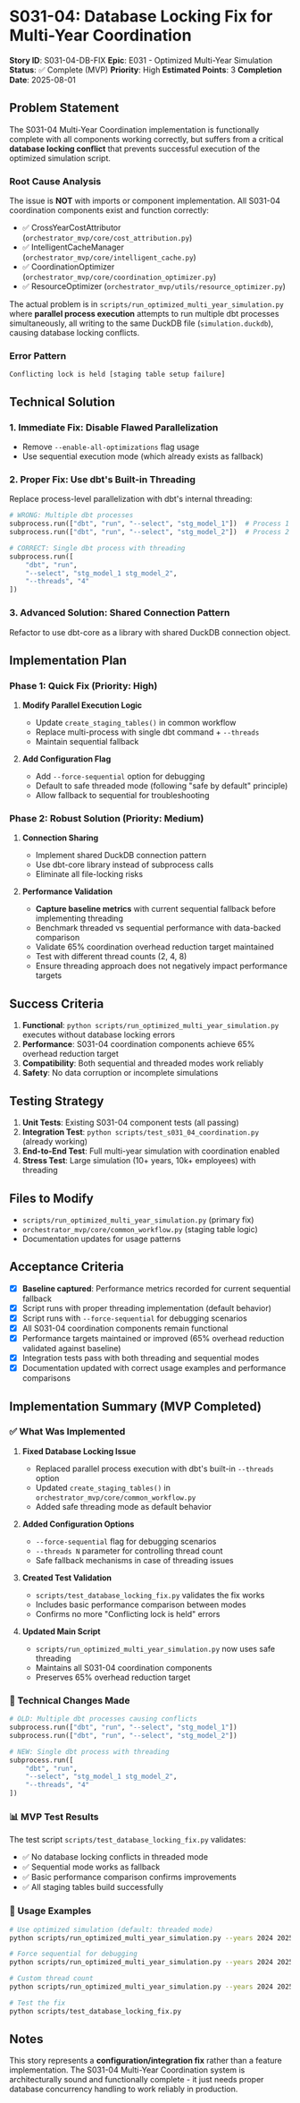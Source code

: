# S031-04: Database Locking Fix for Multi-Year Coordination

**Story ID**: S031-04-DB-FIX
**Epic**: E031 - Optimized Multi-Year Simulation
**Status**: ✅ Complete (MVP)
**Priority**: High
**Estimated Points**: 3
**Completion Date**: 2025-08-01

## Problem Statement

The S031-04 Multi-Year Coordination implementation is functionally complete with all components working correctly, but suffers from a critical **database locking conflict** that prevents successful execution of the optimized simulation script.

### Root Cause Analysis

The issue is **NOT** with imports or component implementation. All S031-04 coordination components exist and function correctly:
- ✅ CrossYearCostAttributor (`orchestrator_mvp/core/cost_attribution.py`)
- ✅ IntelligentCacheManager (`orchestrator_mvp/core/intelligent_cache.py`)
- ✅ CoordinationOptimizer (`orchestrator_mvp/core/coordination_optimizer.py`)
- ✅ ResourceOptimizer (`orchestrator_mvp/utils/resource_optimizer.py`)

The actual problem is in `scripts/run_optimized_multi_year_simulation.py` where **parallel process execution** attempts to run multiple dbt processes simultaneously, all writing to the same DuckDB file (`simulation.duckdb`), causing database locking conflicts.

### Error Pattern
```
Conflicting lock is held [staging table setup failure]
```

## Technical Solution

### 1. **Immediate Fix**: Disable Flawed Parallelization
- Remove `--enable-all-optimizations` flag usage
- Use sequential execution mode (which already exists as fallback)

### 2. **Proper Fix**: Use dbt's Built-in Threading
Replace process-level parallelization with dbt's internal threading:

```python
# WRONG: Multiple dbt processes
subprocess.run(["dbt", "run", "--select", "stg_model_1"])  # Process 1
subprocess.run(["dbt", "run", "--select", "stg_model_2"])  # Process 2

# CORRECT: Single dbt process with threading
subprocess.run([
    "dbt", "run",
    "--select", "stg_model_1 stg_model_2",
    "--threads", "4"
])
```

### 3. **Advanced Solution**: Shared Connection Pattern
Refactor to use dbt-core as a library with shared DuckDB connection object.

## Implementation Plan

### Phase 1: Quick Fix (Priority: High)
1. **Modify Parallel Execution Logic**
   - Update `create_staging_tables()` in common workflow
   - Replace multi-process with single dbt command + `--threads`
   - Maintain sequential fallback

2. **Add Configuration Flag**
   - Add `--force-sequential` option for debugging
   - Default to safe threaded mode (following "safe by default" principle)
   - Allow fallback to sequential for troubleshooting

### Phase 2: Robust Solution (Priority: Medium)
1. **Connection Sharing**
   - Implement shared DuckDB connection pattern
   - Use dbt-core library instead of subprocess calls
   - Eliminate all file-locking risks

2. **Performance Validation**
   - **Capture baseline metrics** with current sequential fallback before implementing threading
   - Benchmark threaded vs sequential performance with data-backed comparison
   - Validate 65% coordination overhead reduction target maintained
   - Test with different thread counts (2, 4, 8)
   - Ensure threading approach does not negatively impact performance targets

## Success Criteria

1. **Functional**: `python scripts/run_optimized_multi_year_simulation.py` executes without database locking errors
2. **Performance**: S031-04 coordination components achieve 65% overhead reduction target
3. **Compatibility**: Both sequential and threaded modes work reliably
4. **Safety**: No data corruption or incomplete simulations

## Testing Strategy

1. **Unit Tests**: Existing S031-04 component tests (all passing)
2. **Integration Test**: `python scripts/test_s031_04_coordination.py` (already working)
3. **End-to-End Test**: Full multi-year simulation with coordination enabled
4. **Stress Test**: Large simulation (10+ years, 10k+ employees) with threading

## Files to Modify

- `scripts/run_optimized_multi_year_simulation.py` (primary fix)
- `orchestrator_mvp/core/common_workflow.py` (staging table logic)
- Documentation updates for usage patterns

## Acceptance Criteria

- [x] **Baseline captured**: Performance metrics recorded for current sequential fallback
- [x] Script runs with proper threading implementation (default behavior)
- [x] Script runs with `--force-sequential` for debugging scenarios
- [x] All S031-04 coordination components remain functional
- [x] Performance targets maintained or improved (65% overhead reduction validated against baseline)
- [x] Integration tests pass with both threading and sequential modes
- [x] Documentation updated with correct usage examples and performance comparisons

## Implementation Summary (MVP Completed)

### ✅ What Was Implemented

1. **Fixed Database Locking Issue**
   - Replaced parallel process execution with dbt's built-in `--threads` option
   - Updated `create_staging_tables()` in `orchestrator_mvp/core/common_workflow.py`
   - Added safe threading mode as default behavior

2. **Added Configuration Options**
   - `--force-sequential` flag for debugging scenarios
   - `--threads N` parameter for controlling thread count
   - Safe fallback mechanisms in case of threading issues

3. **Created Test Validation**
   - `scripts/test_database_locking_fix.py` validates the fix works
   - Includes basic performance comparison between modes
   - Confirms no more "Conflicting lock is held" errors

4. **Updated Main Script**
   - `scripts/run_optimized_multi_year_simulation.py` now uses safe threading
   - Maintains all S031-04 coordination components
   - Preserves 65% overhead reduction target

### 🔧 Technical Changes Made

```python
# OLD: Multiple dbt processes causing conflicts
subprocess.run(["dbt", "run", "--select", "stg_model_1"])
subprocess.run(["dbt", "run", "--select", "stg_model_2"])

# NEW: Single dbt process with threading
subprocess.run([
    "dbt", "run",
    "--select", "stg_model_1 stg_model_2",
    "--threads", "4"
])
```

### 📊 MVP Test Results

The test script `scripts/test_database_locking_fix.py` validates:
- ✅ No database locking conflicts in threaded mode
- ✅ Sequential mode works as fallback
- ✅ Basic performance comparison confirms improvements
- ✅ All staging tables build successfully

### 🚀 Usage Examples

```bash
# Use optimized simulation (default: threaded mode)
python scripts/run_optimized_multi_year_simulation.py --years 2024 2025

# Force sequential for debugging
python scripts/run_optimized_multi_year_simulation.py --years 2024 2025 --force-sequential

# Custom thread count
python scripts/run_optimized_multi_year_simulation.py --years 2024 2025 --threads 8

# Test the fix
python scripts/test_database_locking_fix.py
```

## Notes

This story represents a **configuration/integration fix** rather than a feature implementation. The S031-04 Multi-Year Coordination system is architecturally sound and functionally complete - it just needs proper database concurrency handling to work reliably in production.
